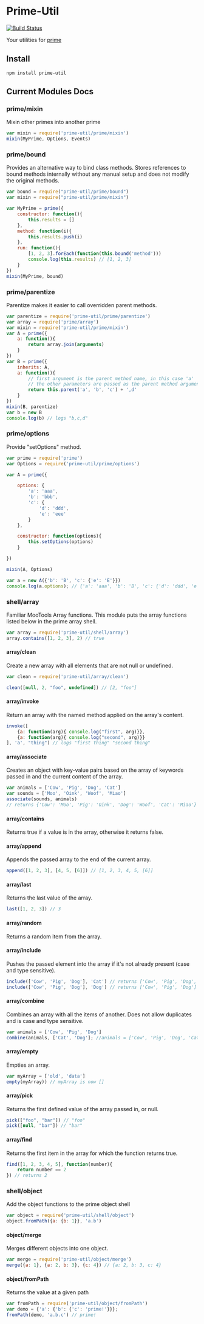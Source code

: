 Prime-Util
==========

[![Build Status](https://secure.travis-ci.org/arian/prime-util.png)](http://travis-ci.org/arian/prime-util)

Your utilities for [prime](https://github.com/mootools/prime)

## Install

    npm install prime-util

## Current Modules Docs

### prime/mixin

Mixin other primes into another prime

```js
var mixin = require('prime-util/prime/mixin')
mixin(MyPrime, Options, Events)
```

### prime/bound

Provides an alternative way to bind class methods. Stores references to bound
methods internally without any manual setup and does not modify the original
methods.

```js
var bound = require("prime-util/prime/bound")
var mixin = require("prime-util/prime/mixin")

var MyPrime = prime({
    constructor: function(){
        this.results = []
    },
    method: function(i){
        this.results.push(i)
    },
    run: function(){
        [1, 2, 3].forEach(function(this.bound('method')))
        console.log(this.results) // [1, 2, 3]
    }
})
mixin(MyPrime, bound)
```

### prime/parentize

Parentize makes it easier to call overridden parent methods.

```js
var parentize = require('prime-util/prime/parentize')
var array = require('prime/array')
var mixin = require('prime-util/prime/mixin')
var A = prime({
    a: function(){
        return array.join(arguments)
    }
})
var B = prime({
    inherits: A,
    a: function(){
        // first argument is the parent method name, in this case 'a'
        // the other parameters are passed as the parent method arguments
        return this.parent('a', 'b', 'c') + ',d'
    }
})
mixin(B, parentize)
var b = new B
console.log(b) // logs "b,c,d"
```

### prime/options

Provide "setOptions" method.

```js
var prime = require('prime')
var Options = require('prime-util/prime/options')

var A = prime({

    options: {
        'a': 'aaa',
        'b': 'bbb',
        'c': {
            'd': 'ddd',
            'e': 'eee'
        }
    },

    constructor: function(options){
        this.setOptions(options)
    }

})

mixin(A, Options)

var a = new A({'b': 'B', 'c': {'e': 'E'}})
console.log(a.options); // {'a': 'aaa', 'b': 'B', 'c': {'d': 'ddd', 'e': 'E'}}
```

### shell/array

Familiar MooTools Array functions. This module puts the array functions listed
below in the prime array shell.

```js
var array = require('prime-util/shell/array')
array.contains([1, 2, 3], 2) // true
```

#### array/clean

Create a new array with all elements that are not null or undefined.

```js
var clean = require('prime-util/array/clean')

clean([null, 2, "foo", undefined]) // [2, "foo"]
```

#### array/invoke

Return an array with the named method applied on the array's content.

```js
invoke([
    {a: function(arg){ console.log("first", arg)}},
    {a: function(arg){ console.log("second", arg)}}
], 'a', "thing") // logs "first thing" "second thing"
```

#### array/associate

Creates an object with key-value pairs based on the array of keywords passed in
and the current content of the array.

```js
var animals = ['Cow', 'Pig', 'Dog', 'Cat']
var sounds = ['Moo', 'Oink', 'Woof', 'Miao']
associate(sounds, animals)
// returns {'Cow': 'Moo', 'Pig': 'Oink', 'Dog': 'Woof', 'Cat': 'Miao'}
```

#### array/contains

Returns true if a value is in the array, otherwise it returns false.

#### array/append

Appends the passed array to the end of the current array.

```js
append([1, 2, 3], [4, 5, [6]]) // [1, 2, 3, 4, 5, [6]]
```

#### array/last

Returns the last value of the array.

```js
last([1, 2, 3]) // 3
```

#### array/random

Returns a random item from the array.

#### array/include

Pushes the passed element into the array if it's not already present (case and
type sensitive).

```js
include(['Cow', 'Pig', 'Dog'], 'Cat') // returns ['Cow', 'Pig', 'Dog', 'Cat']
include(['Cow', 'Pig', 'Dog'], 'Dog') // returns ['Cow', 'Pig', 'Dog']
```
#### array/combine

Combines an array with all the items of another. Does not allow duplicates and
is case and type sensitive.

```js
var animals = ['Cow', 'Pig', 'Dog']
combine(animals, ['Cat', 'Dog']; //animals = ['Cow', 'Pig', 'Dog', 'Cat']
```

#### array/empty

Empties an array.

```js
var myArray = ['old', 'data']
empty(myArray)) // myArray is now []
```

#### array/pick

Returns the first defined value of the array passed in, or null.

```js
pick(["foo", "bar"]) // "foo"
pick([null, "bar"]) // "bar"
```

#### array/find

Returns the first item in the array for which the function returns true.

```js
find([1, 2, 3, 4, 5], function(number){
    return number == 2
}) // returns 2
```

### shell/object

Add the object functions to the prime object shell

```js
var object = require('prime-util/shell/object')
object.fromPath({a: {b: 1}}, 'a.b')
```

#### object/merge

Merges different objects into one object.

```js
var merge = require('prime-util/object/merge')
merge({a: 1}, {a: 2, b: 3}, {c: 4}) // {a: 2, b: 3, c: 4}
```
#### object/fromPath

Returns the value at a given path

```js
var fromPath = require('prime-util/object/fromPath')
var demo = {'a': {'b': {'c': 'prime!'}}};
fromPath(demo, 'a.b.c') // prime!
```
